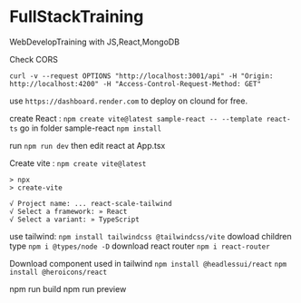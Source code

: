 # FullStackTraining
 WebDevelopTraining with JS,React,MongoDB


Check CORS

 `curl -v --request OPTIONS "http://localhost:3001/api" -H "Origin: http://localhost:4200" -H "Access-Control-Request-Method: GET"`

use `https://dashboard.render.com` to deploy on clound for free.


create React :
`npm create vite@latest sample-react -- --template react-ts`
go in folder sample-react
`npm install`

run 
`npm run dev`
then edit react at App.tsx


Create vite :
    `npm create vite@latest`

    > npx
    > create-vite

    √ Project name: ... react-scale-tailwind
    √ Select a framework: » React       
    √ Select a variant: » TypeScript  

use tailwind: 
`npm install tailwindcss @tailwindcss/vite`
dowload children type 
`npm i @types/node -D`
download react router
`npm i react-router`

Download component used in tailwind
`npm install @headlessui/react` 
`npm install @heroicons/react`



npm run build
npm run preview